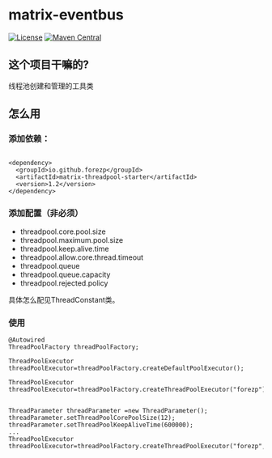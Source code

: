 # matrix-eventbus


[![License](https://img.shields.io/badge/License-Apache%202.0-blue.svg?label=license)](https://github.com/forezp/matrix-eventbus/blob/master/LICENSE)
[![Maven Central](https://img.shields.io/maven-central/v/io.github.forezp/matrix-threadpool-starter.svg?label=maven%20central)](http://mvnrepository.com/artifact/io.github.forezp/matrix-threadpool-starter)

## 这个项目干嘛的?

线程池创建和管理的工具类

## 怎么用


### 添加依赖：


```$xslt

<dependency>
  <groupId>io.github.forezp</groupId>
  <artifactId>matrix-threadpool-starter</artifactId>
  <version>1.2</version>
</dependency>
```


### 添加配置（非必须）

- threadpool.core.pool.size
- threadpool.maximum.pool.size
- threadpool.keep.alive.time
- threadpool.allow.core.thread.timeout
- threadpool.queue
- threadpool.queue.capacity
- threadpool.rejected.policy

具体怎么配见ThreadConstant类。


### 使用

```
@Autowired
ThreadPoolFactory threadPoolFactory;

ThreadPoolExecutor threadPoolExecutor=threadPoolFactory.createDefaultPoolExecutor();

ThreadPoolExecutor threadPoolExecutor=threadPoolFactory.createThreadPoolExecutor("forezp");


ThreadParameter threadParameter =new ThreadParameter();
threadParameter.setThreadPoolCorePoolSize(12);
threadParameter.setThreadPoolKeepAliveTime(600000);
...
ThreadPoolExecutor threadPoolExecutor=threadPoolFactory.createThreadPoolExecutor("forezp",threadParameter);


```
